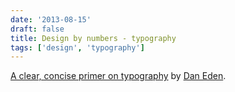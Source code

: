 ```yaml
---
date: '2013-08-15'
draft: false
title: Design by numbers - typography
tags: ['design', 'typography']
---
```


[A clear, concise primer on typography](https://medium.com/design-ux/2e5fd2f262e4) by [Dan Eden](http://daneden.me).<!-- excerpt -->
